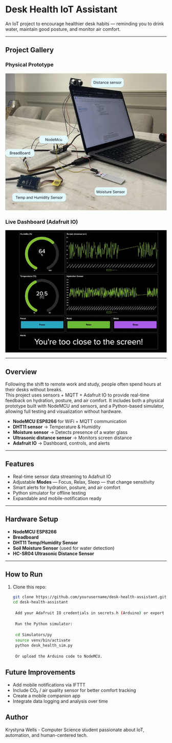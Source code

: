 # Desk Health IoT Assistant 

An IoT project to encourage healthier desk habits — reminding you to drink water, maintain good posture, and monitor air comfort.  

---
## Project Gallery

### Physical Prototype
![Prototype](./prototype.png)

### Live Dashboard (Adafruit IO)
![Dashboard demo](./dashboard.gif)

---

## Overview
Following the shift to remote work and study, people often spend hours at their desks without breaks.  
This project uses sensors + MQTT + Adafruit IO to provide real-time feedback on hydration, posture, and air comfort.
It includes both a physical prototype built with NodeMCU and sensors, and a Python-based simulator, allowing full testing 
and visualization without hardware.

- **NodeMCU ESP8266** for WiFi + MQTT communication
- **DHT11 sensor** → Temperature & Humidity  
- **Moisture sensor** → Detects presence of a water glass  
- **Ultrasonic distance sensor** → Monitors screen distance  
- **Adafruit IO** → Dashboard, controls, and alerts
  
---

##  Features
- Real-time sensor data streaming to Adafruit IO  
- Adjustable **Modes** — Focus, Relax, Sleep — that change sensitivity  
- Smart alerts for hydration, posture, and air comfort  
- Python simulator for offline testing  
- Expandable and mobile-notification ready
  
---

##  Hardware Setup
- **NodeMCU ESP8266**  
- **Breadboard**  
- **DHT11 Temp/Humidity Sensor**  
- **Soil Moisture Sensor** (used for water detection)  
- **HC-SR04 Ultrasonic Distance Sensor**  

---

## How to Run
1. Clone this repo:
   ```bash
   git clone https://github.com/yourusername/desk-health-assistant.git
   cd desk-health-assistant

    Add your Adafruit IO credentials in secrets.h (Arduino) or export them as env variables for the Python simulator.

    Run the Python simulator:

    cd Simulators/py
    source venv/bin/activate
    python desk_health_sim.py

    Or upload the Arduino code to NodeMCU.

## Future Improvements

- Add mobile notifications via IFTTT
- Include CO₂ / air quality sensor for better comfort tracking
- Create a mobile companion app
- Integrate data logging and analysis over time


## Author

Krystyna Wells - 
Computer Science student passionate about IoT, automation, and human-centered tech.
